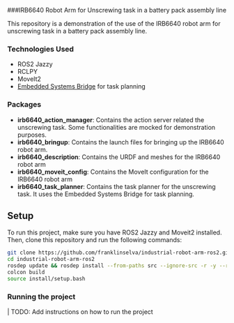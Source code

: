 ###IRB6640 Robot Arm for Unscrewing task in a battery pack assembly line

This repository is a demonstration of the use of the IRB6640 robot arm for unscrewing task in a battery pack assembly line.

### Technologies Used

 - ROS2 Jazzy
 - RCLPY
 - MoveIt2
 - [Embedded Systems Bridge](https://github.com/aiplan4eu/embedded-systems-bridge) for task planning


### Packages

 - **irb6640_action_manager**: Contains the action server related the unscrewing task. Some functionalities are mocked for demonstration purposes.
 - **irb6640_bringup**: Contains the launch files for bringing up the IRB6640 robot arm.
 - **irb6640_description**: Contains the URDF and meshes for the IRB6640 robot arm
 - **irb6640_moveit_config**: Contains the MoveIt configuration for the IRB6640 robot arm
 - **irb6640_task_planner**: Contains the task planner for the unscrewing task. It uses the Embedded Systems Bridge for task planning.


## Setup

To run this project, make sure you have ROS2 Jazzy and Moveit2 installed. Then, clone this repository and run the following commands:

```bash
git clone https://github.com/franklinselva/industrial-robot-arm-ros2.git
cd industrial-robot-arm-ros2
rosdep update && rosdep install --from-paths src --ignore-src -r -y --rosdistro $ROS_DISTRO
colcon build
source install/setup.bash
```

### Running the project

| TODO: Add instructions on how to run the project
